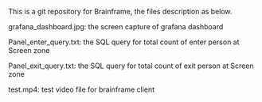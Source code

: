 This is a git repository for Brainframe, the files description as below.

grafana_dashboard.jpg:  the screen capture of grafana dashboard

Panel_enter_query.txt:  the SQL query for total count of enter person at Screen zone

Panel_exit_query.txt:   the SQL query for total count of exit person at Screen zone

test.mp4:               test video file for brainframe client  
